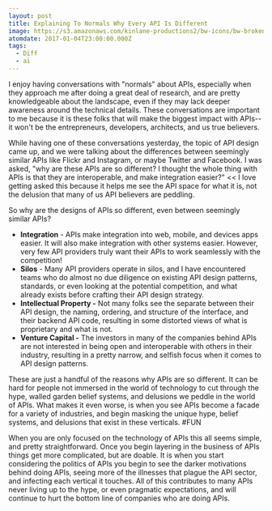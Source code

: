 ```yaml
---
layout: post
title: Explaining To Normals Why Every API Is Different
image: https://s3.amazonaws.com/kinlane-productions2/bw-icons/bw-broken-gears.png
atomdate: 2017-01-04T23:00:00.000Z
tags:
  - Diff
  - ai
---
```

I enjoy having conversations with "normals" about APIs, especially when they approach me after doing a great deal of research, and are pretty knowledgeable about the landscape, even if they may lack deeper awareness around the technical details. These conversations are important to me because it is these folks that will make the biggest impact with APIs--it won't be the entrepreneurs, developers, architects, and us true believers.

While having one of these conversations yesterday, the topic of API design came up, and we were talking about the differences between seemingly similar APIs like Flickr and Instagram, or maybe Twitter and Facebook. I was asked, "why are these APIs are so different? I thought the whole thing with APIs is that they are interoperable, and make integration easier?" << I love getting asked this because it helps me see the API space for what it is, not the delusion that many of us API believers are peddling. 

So why are the designs of APIs so different, even between seemingly similar APIs?

*   **Integration** - APIs make integration into web, mobile, and devices apps easier. It will also make integration with other systems easier. However, very few API providers truly want their APIs to work seamlessly with the competition!
*   **Silos** - Many API providers operate in silos, and I have encountered teams who do almost no due diligence on existing API design patterns, standards, or even looking at the potential competition, and what already exists before crafting their API design strategy. 
*   **Intellectual Property -** Not many folks see the separate between their API design, the naming, ordering, and structure of the interface, and their backend API code, resulting in some distorted views of what is proprietary and what is not.
*   **Venture Capital -** The investors in many of the companies behind APIs are not interested in being open and interoperable with others in their industry, resulting in a pretty narrow, and selfish focus when it comes to API design patterns.

These are just a handful of the reasons why APIs are so different. It can be hard for people not immersed in the world of technology to cut through the hype, walled garden belief systems, and delusions we peddle in the world of APIs. What makes it even worse, is when you see APIs become a facade for a variety of industries, and begin masking the unique hype, belief systems, and delusions that exist in these verticals. #FUN

When you are only focused on the technology of APIs this all seems simple, and pretty straightforward. Once you begin layering in the business of APIs things get more complicated, but are doable. It is when you start considering the politics of APIs you begin to see the darker motivations behind doing APIs, seeing more of the illnesses that plague the API sector, and infecting each vertical it touches. All of this contributes to many APIs never living up to the hype, or even pragmatic expectations, and will continue to hurt the bottom line of companies who are doing APIs.